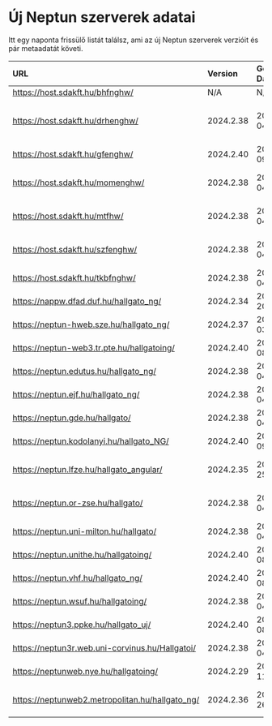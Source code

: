 # Új Neptun szerverek adatai

Itt egy naponta frissülő listát találsz, ami az új Neptun szerverek verzióit és pár metaadatát követi.

| URL                                             | Version   | Generation Date     | Organization Name                         | Captcha Required |
|:----------------------------------------------|:--------|:------------------|:----------------------------------------|:---------------|
| https://host.sdakft.hu/bhfnghw/                 | N/A       | N/A                 | N/A                                       | N/A              |
| https://host.sdakft.hu/drhenghw/                | 2024.2.38 | 2024-10-04T14:05:03 | Debreceni Református Hittudományi Egyetem | 3                |
| https://host.sdakft.hu/gfenghw/                 | 2024.2.40 | 2024-10-09T13:35:15 | Gál Ferenc Egyetem                        | 3                |
| https://host.sdakft.hu/momenghw/                | 2024.2.38 | 2024-10-04T14:05:03 | Moholy-Nagy Művészeti Egyetem             | 3                |
| https://host.sdakft.hu/mtfhw/                   | 2024.2.38 | 2024-10-04T14:05:03 | Magyar Táncművészeti Egyetem              | 3                |
| https://host.sdakft.hu/szfenghw/                | 2024.2.38 | 2024-10-04T14:05:03 | Színház- és Filmművészeti Egyetem         | 3                |
| https://host.sdakft.hu/tkbfnghw/                | 2024.2.38 | 2024-10-04T14:05:03 | A Tan Kapuja Buddhista Főiskola           | 3                |
| https://nappw.dfad.duf.hu/hallgato_ng/          | 2024.2.34 | 2024-09-20T13:35:59 | Dunaújvárosi Egyetem                      | 3                |
| https://neptun-hweb.sze.hu/hallgato_ng/         | 2024.2.37 | 2024-10-03T14:44:59 | Széchenyi István Egyetem                  | 3                |
| https://neptun-web3.tr.pte.hu/hallgatoing/      | 2024.2.40 | 2024-10-08T13:40:58 | Pécsi Tudományegyetem                     | 3                |
| https://neptun.edutus.hu/hallgato_ng/           | 2024.2.38 | 2024-10-04T14:05:03 | Edutus Egyetem                            | 3                |
| https://neptun.ejf.hu/hallgato_ng/              | 2024.2.38 | 2024-10-04T14:05:03 | Eötvös József Főiskola                    | 3                |
| https://neptun.gde.hu/hallgato/                 | 2024.2.38 | 2024-10-04T14:05:03 | Gábor Dénes Egyetem                       | 3                |
| https://neptun.kodolanyi.hu/hallgato_NG/        | 2024.2.40 | 2024-10-09T13:35:15 | Kodolányi János Egyetem                   | 3                |
| https://neptun.lfze.hu/hallgato_angular/        | 2024.2.35 | 2024-09-25T09:38:29 | Liszt Ferenc Zeneművészeti Egyetem        | 3                |
| https://neptun.or-zse.hu/hallgato/              | 2024.2.38 | 2024-10-04T14:05:03 | Országos Rabbiképző - Zsidó Egyetem       | 3                |
| https://neptun.uni-milton.hu/hallgato/          | 2024.2.38 | 2024-10-04T14:05:03 | Milton Friedman Egyetem                   | 3                |
| https://neptun.unithe.hu/hallgatoing/           | 2024.2.40 | 2024-10-08T13:40:58 | Tokaj-Hegyalja Egyetem                    | 1                |
| https://neptun.vhf.hu/hallgato_ng/              | 2024.2.40 | 2024-10-08T13:40:58 | Veszprémi Érseki Főiskola                 | 3                |
| https://neptun.wsuf.hu/hallgatoing/             | 2024.2.38 | 2024-10-04T14:05:03 | Wekerle Sándor Üzleti Főiskola            | 3                |
| https://neptun3.ppke.hu/hallgato_uj/            | 2024.2.40 | 2024-10-08T13:40:58 | Pázmány Péter Katolikus Egyetem           | 3                |
| https://neptun3r.web.uni-corvinus.hu/Hallgatoi/ | 2024.2.38 | 2024-10-04T14:05:03 | Budapesti Corvinus Egyetem                | 3                |
| https://neptunweb.nye.hu/hallgatoing/           | 2024.2.29 | 2024-09-11T13:36:23 | Nyíregyházi Egyetem                       | 3                |
| https://neptunweb2.metropolitan.hu/hallgato_ng/ | 2024.2.36 | 2024-09-26T14:14:28 | Budapesti Metropolitan Egyetem            | 3                |